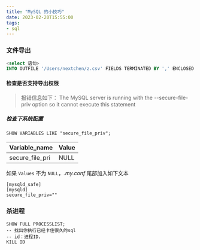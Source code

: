 ```yaml
---
title: "MySQL 的小技巧"
date: 2023-02-20T15:55:00
tags:
- sql
---
```


### 文件导出

```sql
<select 语句> 
INTO OUTFILE '/Users/nextchen/z.csv' FIELDS TERMINATED BY ',' ENCLOSED BY '"' LINES TERMINATED BY '\n'
```
#### 检查是否支持导出权限

 > 报错信息如下：
 > The MySQL server is running with the --secure-file-priv option so it cannot execute this statement

##### 检查下系统配置
```
SHOW VARIABLES LIKE "secure_file_priv"; 
```

| Variable_name | Value |
| -- | -- |
| secure_file_pri | NULL |

如果 `Values` 不为 `NULL`，*.my.conf* 尾部加入如下文本
```
[mysqld_safe]
[mysqld]
secure_file_priv=""
```

### 杀进程
```
SHOW FULL PROCESSLIST;
-- 找出你执行已经卡住很久的sql
-- id：进程ID，
KILL ID
```